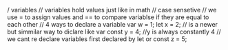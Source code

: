 / variables
    // variables hold values just like in math
    // case sensetive
    // we use = to assign values and == to compare variablse if they are equal to each other
    // 4 ways to declare a variable
var w = 1;
let x = 2; // is a newer but simmilar way to diclare like var
const y = 4; //y is always constantly 4
    // we cant re declare variables first declared by let or const
z = 5;